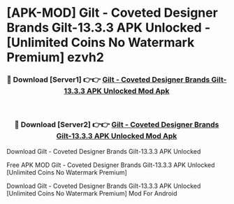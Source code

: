 # [APK-MOD] Gilt - Coveted Designer Brands Gilt-13.3.3 APK Unlocked - [Unlimited Coins No Watermark Premium] ezvh2



<div align="center">
<h3>🔴 Download [Server1] 👉👉 <a href="https://momento.my/?title=Gilt_-_Coveted_Designer_Brands_Gilt-13.3.3_APK_Unlocked">Gilt - Coveted Designer Brands Gilt-13.3.3 APK Unlocked Mod Apk</a></h3><br>

<h3>🔴 Download [Server2] 👉👉 <a href="https://momento.my/?title=Gilt_-_Coveted_Designer_Brands_Gilt-13.3.3_APK_Unlocked">Gilt - Coveted Designer Brands Gilt-13.3.3 APK Unlocked Mod Apk</a></h3>
</div>



Download Gilt - Coveted Designer Brands Gilt-13.3.3 APK Unlocked 

Free APK MOD Gilt - Coveted Designer Brands Gilt-13.3.3 APK Unlocked [Unlimited Coins No Watermark Premium]

Download Gilt - Coveted Designer Brands Gilt-13.3.3 APK Unlocked [Unlimited Coins No Watermark Premium] Mod For Android
